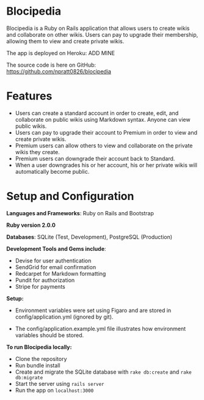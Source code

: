 # Blocipedia

Blocipedia is a Ruby on Rails application that allows users to create wikis and collaborate on other wikis. Users can pay to upgrade their membership, allowing them to view and create private wikis.

The app is deployed on Heroku: ADD MINE

The source code is here on GitHub: https://github.com/npratt0826/blocipedia

# Features

+ Users can create a standard account in order to create, edit, and collaborate on public wikis using Markdown syntax. Anyone can view public wikis.
+ Users can pay to upgrade their account to Premium in order to view and create private wikis.
+ Premium users can allow others to view and collaborate on the private wikis they create.
+ Premium users can downgrade their account back to Standard.
+ When a user downgrades his or her account, his or her private wikis will automatically become public.

# Setup and Configuration

**Languages and Frameworks**: Ruby on Rails and Bootstrap

**Ruby version 2.0.0**

**Databases**: SQLite (Test, Development), PostgreSQL (Production)

**Development Tools and Gems include**:

+ Devise for user authentication
+ SendGrid for email confirmation
+ Redcarpet for Markdown formatting
+ Pundit for authorization
+ Stripe for payments

**Setup:**

+ Environment variables were set using Figaro and are stored in config/application.yml (ignored by git).

+ The config/application.example.yml file illustrates how environment variables should be stored.

**To run Blocipedia locally:**

+ Clone the repository
+ Run bundle install
+ Create and migrate the SQLite database with `rake db:create` and `rake db:migrate`
+ Start the server using `rails server`
+ Run the app on `localhost:3000`
